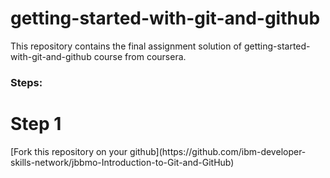 # getting-started-with-git-and-github
This repository contains the final assignment solution of getting-started-with-git-and-github course from coursera.


<h3>Steps:</h3>
<h1>Step 1</h1>
[Fork this repository on your github](https://github.com/ibm-developer-skills-network/jbbmo-Introduction-to-Git-and-GitHub)

